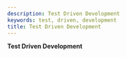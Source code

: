 ```yaml
---
description: Test Driven Development
keywords: test, driven, development
title: Test Driven Development
---
```


**Test Driven Development**
